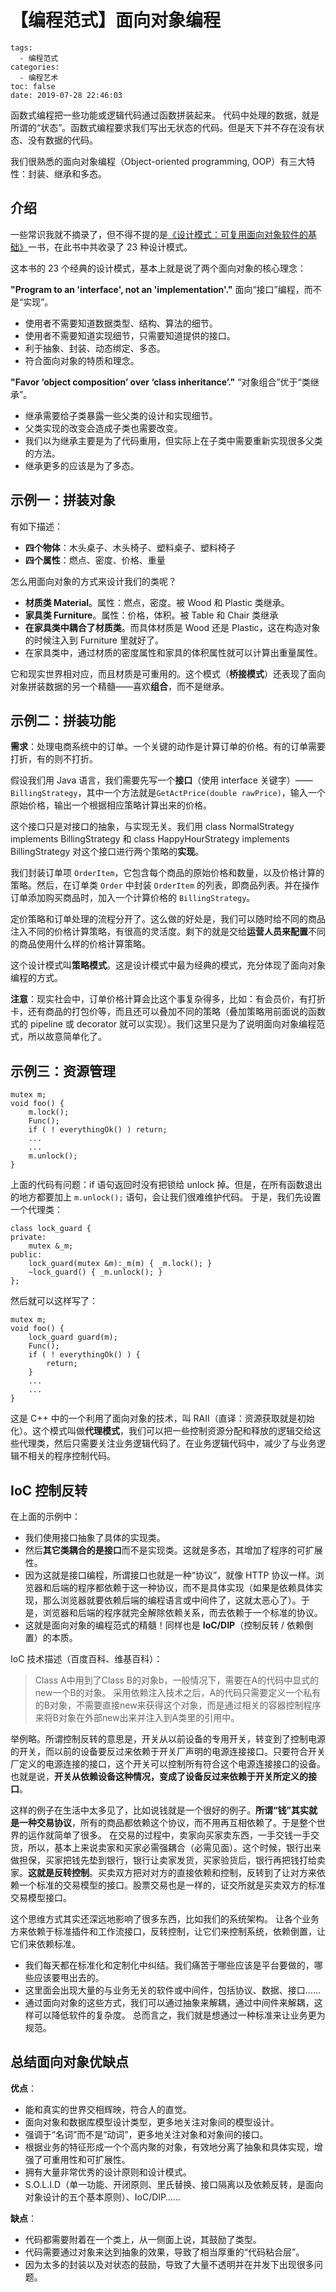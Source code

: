 # 【编程范式】面向对象编程

```
tags:
  - 编程范式
categories:
  - 编程艺术
toc: false
date: 2019-07-28 22:46:03
```

函数式编程把一些功能或逻辑代码通过函数拼装起来。
代码中处理的数据，就是所谓的“状态”。函数式编程要求我们写出无状态的代码。但是天下并不存在没有状态、没有数据的代码。

我们很熟悉的面向对象编程（Object-oriented programming, OOP）有三大特性：封装、继承和多态。


## 介绍

一些常识我就不摘录了，但不得不提的是[《设计模式：可复用面向对象软件的基础》](https://book.douban.com/subject/1052241/)一书，在此书中共收录了 23 种设计模式。

这本书的 23 个经典的设计模式，基本上就是说了两个面向对象的核心理念：

**"Program to an 'interface', not an 'implementation'."**
面向“接口”编程，而不是“实现”。
- 使用者不需要知道数据类型、结构、算法的细节。
- 使用者不需要知道实现细节，只需要知道提供的接口。
- 利于抽象、封装、动态绑定、多态。
- 符合面向对象的特质和理念。

**"Favor ‘object composition’ over ‘class inheritance’."**
“对象组合”优于“类继承”。
- 继承需要给子类暴露一些父类的设计和实现细节。
- 父类实现的改变会造成子类也需要改变。
- 我们以为继承主要是为了代码重用，但实际上在子类中需要重新实现很多父类的方法。
- 继承更多的应该是为了多态。

## 示例一：拼装对象

有如下描述：
- **四个物体**：木头桌子、木头椅子、塑料桌子、塑料椅子
- **四个属性**：燃点、密度、价格、重量

怎么用面向对象的方式来设计我们的类呢？
- **材质类 Material**。属性：燃点，密度。被 Wood 和 Plastic 类继承。
- **家具类 Furniture**。属性：价格，体积。被 Table 和 Chair 类继承
- **在家具类中耦合了材质类**。而具体材质是 Wood 还是 Plastic，这在构造对象的时候注入到 Furniture 里就好了。
- 在家具类中，通过材质的密度属性和家具的体积属性就可以计算出重量属性。

它和现实世界相对应，而且材质是可重用的。这个模式（**桥接模式**）还表现了面向对象拼装数据的另一个精髓——喜欢**组合**，而不是继承。

## 示例二：拼装功能

**需求**：处理电商系统中的订单。一个关键的动作是计算订单的价格。有的订单需要打折，有的则不打折。

假设我们用 Java 语言，我们需要先写一个**接口**（使用 interface 关键字）——`BillingStrategy`，其中一个方法就是`GetActPrice(double rawPrice)`，输入一个原始价格，输出一个根据相应策略计算出来的价格。

这个接口只是对接口的抽象，与实现无关。我们用 class NormalStrategy implements BillingStrategy 和 class HappyHourStrategy implements BillingStrategy 对这个接口进行两个策略的**实现**。

我们封装订单项 `OrderItem`，它包含每个商品的原始价格和数量，以及价格计算的策略。然后，在订单类 `Order` 中封装 `OrderItem` 的列表，即商品列表。并在操作订单添加购买商品时，加入一个计算价格的 `BillingStrategy`。

定价策略和订单处理的流程分开了。这么做的好处是，我们可以随时给不同的商品注入不同的价格计算策略，有很高的灵活度。剩下的就是交给**运营人员来配置**不同的商品使用什么样的价格计算策略。

这个设计模式叫**策略模式**。这是设计模式中最为经典的模式，充分体现了面向对象编程的方式。

**注意**：现实社会中，订单价格计算会比这个事复杂得多，比如：有会员价，有打折卡，还有商品的打包价等，而且还可以叠加不同的策略（叠加策略用前面说的函数式的 pipeline 或 decorator 就可以实现）。我们这里只是为了说明面向对象编程范式，所以故意简单化了。

## 示例三：资源管理

```
mutex m;
void foo() {
    m.lock();
    Func();
    if ( ! everythingOk() ) return; 
    ...
    ...
    m.unlock();
}
```

上面的代码有问题：if 语句返回时没有把锁给 unlock 掉。但是，在所有函数退出的地方都要加上 `m.unlock();` 语句，会让我们很难维护代码。
于是，我们先设置一个代理类：

```
class lock_guard {
private: 
    mutex &_m;
public:
    lock_guard(mutex &m):_m(m) { _m.lock(); }
    ~lock_guard() { _m.unlock(); }
};
```

然后就可以这样写了：

```
mutex m;
void foo() {
    lock_guard guard(m);
    Func();
    if ( ! everythingOk() ) {
        return;
    } 
    ...
    ...
}
```

这是 C++ 中的一个利用了面向对象的技术，叫 RAII（直译：资源获取就是初始化）。这个模式叫做**代理模式**，我们可以把一些控制资源分配和释放的逻辑交给这些代理类，然后只需要关注业务逻辑代码了。在业务逻辑代码中，减少了与业务逻辑不相关的程序控制代码。


## IoC 控制反转

在上面的示例中：
- 我们使用接口抽象了具体的实现类。
- 然后**其它类耦合的是接口**而不是实现类。这就是多态，其增加了程序的可扩展性。
- 因为这就是接口编程，所谓接口也就是一种“协议”，就像 HTTP 协议一样。浏览器和后端的程序都依赖于这一种协议，而不是具体实现（如果是依赖具体实现，那么浏览器就要依赖后端的编程语言或中间件了，这就太恶心了）。于是，浏览器和后端的程序就完全解除依赖关系，而去依赖于一个标准的协议。
- 这就是面向对象的编程范式的精髓！同样也是 **IoC/DIP**（控制反转 / 依赖倒置）的本质。

IoC 技术描述（百度百科、维基百科）：
>Class A中用到了Class B的对象b，一般情况下，需要在A的代码中显式的new一个B的对象。
>采用依赖注入技术之后，A的代码只需要定义一个私有的B对象，不需要直接new来获得这个对象，而是通过相关的容器控制程序来将B对象在外部new出来并注入到A类里的引用中。

举例略。所谓控制反转的意思是，开关从以前设备的专用开关，转变到了控制电源的开关，而以前的设备要反过来依赖于开关厂声明的电源连接接口。只要符合开关厂定义的电源连接的接口，这个开关可以控制所有符合这个电源连接接口的设备。也就是说，**开关从依赖设备这种情况，变成了设备反过来依赖于开关所定义的接口**。

这样的例子在生活中太多见了，比如说钱就是一个很好的例子。**所谓“钱”其实就是一种交易协议**，所有的商品都依赖这个协议，而不用再互相依赖了。于是整个世界的运作就简单了很多。
在交易的过程中，卖家向买家卖东西，一手交钱一手交货，所以，基本上来说卖家和买家必需强耦合（必需见面）。这个时候，银行出来做担保，买家把钱先垫到银行，银行让卖家发货，买家验货后，银行再把钱打给卖家。**这就是反转控制**。买卖双方把对对方的直接依赖和控制，反转到了让对方来依赖一个标准的交易模型的接口。股票交易也是一样的，证交所就是买卖双方的标准交易模型接口。

这个思维方式其实还深远地影响了很多东西，比如我们的系统架构。
让各个业务方来依赖于标准插件和工作流接口，反转控制，让它们来控制系统，依赖倒置，让它们来依赖标准。

- 我们每天都在标准化和定制化中纠结。我们痛苦于哪些应该是平台要做的，哪些应该要甩出去的。
- 这里面会出现大量的与业务无关的软件或中间件，包括协议、数据、接口……
- 通过面向对象的这些方式，我们可以通过抽象来解耦，通过中间件来解耦，这样可以降低软件的复杂度。
总而言之，我们就是想通过一种标准来让业务更为规范。

## 总结面向对象优缺点

**优点**：
- 能和真实的世界交相辉映，符合人的直觉。
- 面向对象和数据库模型设计类型，更多地关注对象间的模型设计。
- 强调于“名词”而不是“动词”，更多地关注对象和对象间的接口。
- 根据业务的特征形成一个个高内聚的对象，有效地分离了抽象和具体实现，增强了可重用性和可扩展性。
- 拥有大量非常优秀的设计原则和设计模式。
- S.O.L.I.D（单一功能、开闭原则、里氏替换、接口隔离以及依赖反转，是面向对象设计的五个基本原则）、IoC/DIP……

**缺点**：
- 代码都需要附着在一个类上，从一侧面上说，其鼓励了类型。
- 代码需要通过对象来达到抽象的效果，导致了相当厚重的“代码粘合层”。
- 因为太多的封装以及对状态的鼓励，导致了大量不透明并在并发下出现很多问题。